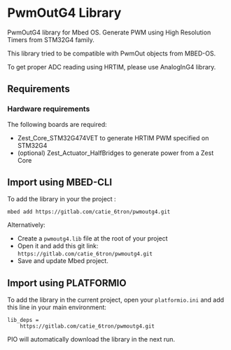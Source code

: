 # PwmOutG4 Library
PwmOutG4 library for Mbed OS. Generate PWM using High Resolution Timers from STM32G4 family. 

This library tried to be compatible with PwmOut objects from MBED-OS.

To get proper ADC reading using HRTIM, please use AnalogInG4 library.

## Requirements
### Hardware requirements
The following boards are required:
- Zest_Core_STM32G474VET to generate HRTIM PWM specified on STM32G4
- (optional)  Zest_Actuator_HalfBridges to generate power from a Zest Core



## Import using MBED-CLI
To add the library in your the project :
```shell
mbed add https://gitlab.com/catie_6tron/pwmoutg4.git
```

Alternatively:

- Create a `pwmoutg4.lib` file at the root of your project
- Open it and add this git link:
  `https://gitlab.com/catie_6tron/pwmoutg4.git`
- Save and update Mbed project.



## Import using PLATFORMIO

To add the library in the current project, open your `platformio.ini` and add this line in your main environment:

```shell
lib_deps =
	https://gitlab.com/catie_6tron/pwmoutg4.git
```

PIO will automatically download the library in the next run.

